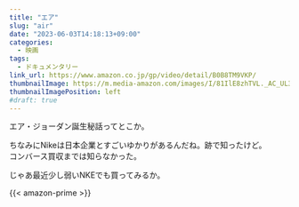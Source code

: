 ```yaml
---
title: "エア"
slug: "air"
date: "2023-06-03T14:18:13+09:00"
categories:
  - 映画
tags:
  - ドキュメンタリー
link_url: https://www.amazon.co.jp/gp/video/detail/B0B8TM9VKP/
thumbnailImage: https://m.media-amazon.com/images/I/81IlE8zhTVL._AC_UL320_.jpg
thumbnailImagePosition: left
#draft: true
---
```

エア・ジョーダン誕生秘話ってとこか。
<!--more-->
ちなみにNikeは日本企業とすごいゆかりがあるんだね。跡で知ったけど。  
コンバース買収までは知らなかった。

じゃあ最近少し弱いNKEでも買ってみるか。


{{< amazon-prime >}}
